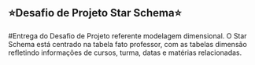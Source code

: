 ## ⭐Desafio de Projeto Star Schema⭐
#Entrega do Desafio de Projeto referente modelagem dimensional. 
O Star Schema está centrado na tabela fato professor, com as tabelas dimensão refletindo informações de cursos, turma, datas e matérias relacionadas.
